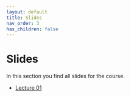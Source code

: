 ```yaml
---
layout: default
title: Slides
nav_order: 3
has_children: false
---
```


# Slides

In this section you find all slides for the course.

* [Lecture 01](pgs_ss22_01_slides.html)